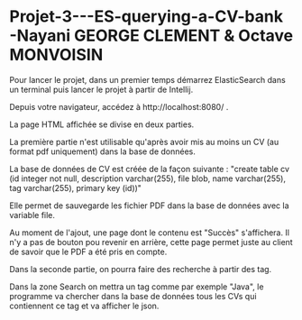 # Projet-3---ES-querying-a-CV-bank -Nayani GEORGE CLEMENT & Octave MONVOISIN

Pour lancer le projet, dans un premier temps démarrez ElasticSearch dans un terminal puis lancer le projet à partir de Intellij.

Depuis votre navigateur, accédez à http://localhost:8080/ . 

La page HTML affichée se divise en deux parties.

La première partie n'est utilisable qu'après avoir mis au moins un CV (au format pdf uniquement) dans la base de données.

La base de données de CV est créée de la façon suivante : "create table cv (id integer not null, description varchar(255), file blob, name varchar(255), tag varchar(255), primary key (id))"

Elle permet de sauvegarde les fichier PDF dans la base de données avec la variable file. 

Au moment de l'ajout, une page dont le contenu est "Succès" s'affichera. Il n'y a pas de bouton pou revenir en arrière, cette page permet juste au client de savoir que le PDF a été pris en compte.

Dans la seconde partie, on pourra faire des recherche à partir des tag. 

Dans la zone Search on mettra un tag comme par exemple "Java", le programme va chercher dans la base de données tous les CVs qui contiennent ce tag et va afficher le json.

